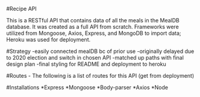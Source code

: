 #Recipe API

This is a RESTful API that contains data of all the meals in the MealDB database.
It was created as a full API from scratch. Frameworks were utilized from Mongoose, Axios, Express, and MongoDB to import data; Heroku was used for deployment.

#Strategy
-easily connected mealDB bc of prior use
-originally delayed due to 2020 election and switch in chosen API
-matched up paths with final design plan
-final styling for README and deployment to heroku

#Routes - The following is a list of routes for this API
(get from deployment)

#Installations
*Express
*Mongoose
*Body-parser
*Axios
*Node